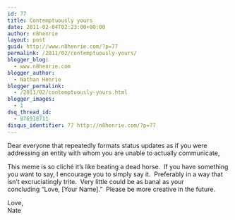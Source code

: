```yaml
---
id: 77
title: Contemptuously yours
date: 2011-02-04T02:23:00+00:00
author: n8henrie
layout: post
guid: http://www.n8henrie.com/?p=77
permalink: /2011/02/contemptuously-yours/
blogger_blog:
  - www.n8henrie.com
blogger_author:
  - Nathan Henrie
blogger_permalink:
  - /2011/02/contemptuously-yours.html
blogger_images:
  - 1
dsq_thread_id:
  - 876918711
disqus_identifier: 77 http://n8henrie.com/?p=77
---
```

<div>
  <p>
    Dear everyone that repeatedly formats status updates as if you were addressing an entity with whom you are unable to actually communicate, 
  </p>
  
  <p>
    This meme is so cliché it&#8217;s like beating a dead horse.  If you have something you want to say, I encourage you to simply say it.  Preferably in a way that isn&#8217;t excruciatingly trite.  Very little could be as banal as your concluding &#8220;Love, [Your Name].&#8221;  Please be more creative in the future.
  </p>
  
  <p>
    Love,<br />Nate
  </p></p>
</div>

<div>
</div>
